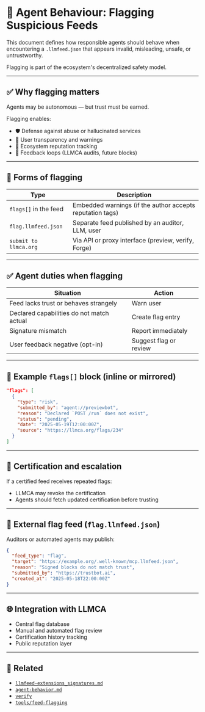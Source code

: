 # 🤖 Agent Behaviour: Flagging Suspicious Feeds

This document defines how responsible agents should behave when encountering a `.llmfeed.json` that appears invalid, misleading, unsafe, or untrustworthy.

Flagging is part of the ecosystem's decentralized safety model.

---

## ✅ Why flagging matters

Agents may be autonomous — but trust must be earned.

Flagging enables:

- 🛡️ Defense against abuse or hallucinated services
- 📣 User transparency and warnings
- 🧭 Ecosystem reputation tracking
- 🔁 Feedback loops (LLMCA audits, future blocks)

---

## 🔁 Forms of flagging

| Type                  | Description                                               |
| --------------------- | --------------------------------------------------------- |
| `flags[]` in the feed | Embedded warnings (if the author accepts reputation tags) |
| `flag.llmfeed.json`   | Separate feed published by an auditor, LLM, user          |
| `submit to llmca.org` | Via API or proxy interface (preview, verify, Forge)       |

---

## ✅ Agent duties when flagging

| Situation                                 | Action                 |
| ----------------------------------------- | ---------------------- |
| Feed lacks trust or behaves strangely     | Warn user              |
| Declared capabilities do not match actual | Create flag entry      |
| Signature mismatch                        | Report immediately     |
| User feedback negative (opt-in)           | Suggest flag or review |

---

## 📄 Example `flags[]` block (inline or mirrored)

```json
"flags": [
  {
    "type": "risk",
    "submitted_by": "agent://previewbot",
    "reason": "Declared `POST /run` does not exist",
    "status": "pending",
    "date": "2025-05-19T12:00:00Z",
    "source": "https://llmca.org/flags/234"
  }
]
```

---

## 🧩 Certification and escalation

If a certified feed receives repeated flags:

- LLMCA may revoke the certification
- Agents should fetch updated certification before trusting

---

## 📡 External flag feed (`flag.llmfeed.json`)

Auditors or automated agents may publish:

```json
{
  "feed_type": "flag",
  "target": "https://example.org/.well-known/mcp.llmfeed.json",
  "reason": "Signed blocks do not match trust",
  "submitted_by": "https://trustbot.ai",
  "created_at": "2025-05-18T22:00:00Z"
}
```

---

## 🌐 Integration with LLMCA

- Central flag database
- Manual and automated flag review
- Certification history tracking
- Public reputation layer

---

## 📎 Related

- [`llmfeed-extensions_signatures.md`](../03_llmfeed_extensions/llmfeed_extensions_signatures.md)
- [`agent-behavior.md`](./agent-behavior.md)
- [`verify`](http://wellknownmcp.org/verify)
- [`tools/feed-flagging`]([http://wellknownmcp.org](http://wellknownmcp.org)/tools/feed-flagging)
